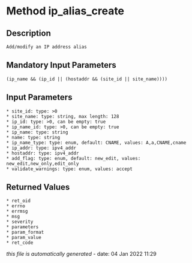 # Method ip_alias_create

## Description
	Add/modify an IP address alias

## Mandatory Input Parameters
	(ip_name && (ip_id || (hostaddr && (site_id || site_name))))

## Input Parameters
	* site_id: type: >0
	* site_name: type: string, max length: 128
	* ip_id: type: >0, can be empty: true
	* ip_name_id: type: >0, can be empty: true
	* ip_name: type: string
	* name: type: string
	* ip_name_type: type: enum, default: CNAME, values: A,a,CNAME,cname
	* ip_addr: type: ipv4_addr
	* hostaddr: type: ipv4_addr
	* add_flag: type: enum, default: new_edit, values: new_edit,new_only,edit_only
	* validate_warnings: type: enum, values: accept

## Returned Values
	* ret_oid
	* errno
	* errmsg
	* msg
	* severity
	* parameters
	* param_format
	* param_value
	* ret_code


*this file is automatically generated* - date: 04 Jan 2022 11:29